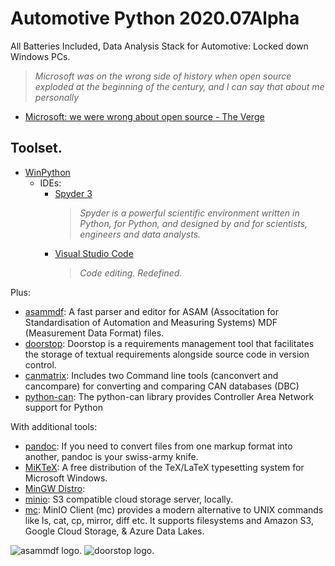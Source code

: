 # Automotive Python 2020.07Alpha

All Batteries Included, Data Analysis Stack for Automotive: Locked down Windows PCs.

> *Microsoft was on the wrong side of history when open source exploded at the beginning of the century, and I can say that about me personally*
  - [Microsoft: we were wrong about open source - The Verge](https://www.theverge.com/2020/5/18/21262103/microsoft-open-source-linux-history-wrong-statement)
  
## Toolset.

- [WinPython](https://winpython.github.io/)
  - IDEs:
    - [Spyder 3](https://www.spyder-ide.org/)
      > *Spyder is a powerful scientific environment written in Python, for Python, and designed by and for scientists, engineers and data analysts.*
    - [Visual Studio Code](https://code.visualstudio.com/)
      > *Code editing.
Redefined.*

Plus:

- [asammdf](https://asammdf.readthedocs.io/en/latest/): A fast parser and editor for ASAM (Associtation for Standardisation of Automation and Measuring Systems) MDF (Measurement Data Format) files.
- [doorstop](https://doorstop.readthedocs.io/en/latest/): Doorstop is a requirements management tool that facilitates the storage of textual requirements alongside source code in version control.
- [canmatrix](https://canmatrix.readthedocs.io/en/latest/): Includes two Command line tools (canconvert and cancompare) for converting and comparing CAN databases (DBC)
- [python-can](https://python-can.readthedocs.io/en/master): The python-can library provides Controller Area Network support for Python

With additional tools:

- [pandoc](https://pandoc.org/): If you need to convert files from one markup format into another, pandoc is your swiss-army knife.
- [MiKTeX](https://miktex.org/): A free distribution of the TeX/LaTeX typesetting system for Microsoft Windows. 
- [MinGW Distro](https://nuwen.net/mingw.html): 
- [minio](https://min.io/): S3 compatible cloud storage server, locally.
- [mc](https://docs.min.io/docs/minio-client-complete-guide.html): MinIO Client (mc) provides a modern alternative to UNIX commands like ls, cat, cp, mirror, diff etc. It supports filesystems and Amazon S3, Google Cloud Storage, & Azure Data Lakes.


![asammdf logo.](https://asammdf.readthedocs.io/en/latest/_static/asammdf.png)
![doorstop logo.](https://raw.githubusercontent.com/doorstop-dev/doorstop/develop/docs/images/logo-black-white.png)
